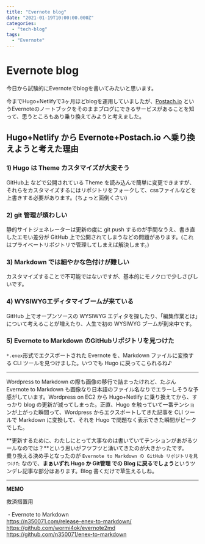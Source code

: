 ```yaml
---
title: "Evernote blog"
date: "2021-01-19T10:00:00.000Z"
categories: 
  - "tech-blog"
tags: 
  - "Evernote"
---
```


# Evernote blog

今日から試験的にEvernoteでblogを書いてみたいと思います。

今までHugo+Netlifyで3ヶ月ほどblogを運用していましたが、[Postach.io](https://postach.io/) というEvernoteのノートブックをそのままブログにできるサービスがあることを知って、思うところもあり乗り換えてみようと考えました。

## Hugo+Netlify から Evernote+Postach.io へ乗り換えようと考えた理由

### 1) Hugo は Theme カスタマイズが大変そう

GitHub上 などで公開されている Theme を読み込んで簡単に変更できますが、それらをカスタマイズするにはリポジトリをフォークして、cssファイルなどを上書きする必要があります。(ちょっと面倒くさい)

### 2) git 管理が煩わしい

静的サイトジェネレーターは更新の度に git push するのが手間なうえ、書き直したエモい差分が GitHub 上で公開されてしまうなどの問題があります。(これはプライベートリポジトリで管理してしまえば解決します。)

### 3) Markdown では細やかな色付けが難しい

カスタマイズすることで不可能ではないですが、基本的にモノクロで少しさびしいです。

### 4) WYSIWYGエディタマイブームが来ている

GitHub 上でオープンソースの WYSIWYG エディタを探したり、「編集作業とは」について考えることが増えたり、人生で初の WYSIWYG ブームが到来中です。

### 5) Evernote to Markdown のGitHubリポジトリを見つけた

`*.enex`形式でエクスポートされた Evernote を、Markdown ファイルに変換する CLI ツールを見つけました。いつでも Hugo に戻ってこられるね♪

---

Wordpress to Markdown の際も画像の移行で詰まったけれど、たぶん Evernote to Markdown も画像なり日本語のファイル名なりでエラーしそうな予感がしています。Wordpress on EC2 から Hugo+Netlify に乗り換えてから、すっかり blog の更新が減ってしまった。正直、Hugo を触っていて一番テンションが上がった瞬間って、Wordpress からエクスポートしてきた記事を CLI ツールで Markdown に変換して、それを Hugo で問題なく表示できた瞬間がピークでした。  
  
**更新するために、わたしにとって大事なのは書いていてテンションがあがるツールなのでは？**という思いがフツフツと湧いてきたのが大きかったです。  
乗り換える決め手となったのが `Evernote to Markdown の GitHub リポジトリを見つけた` なので、**まぁいずれ Hugo か Git管理 での Blog に戻るでしょう**というツンデレ記事な部分はあります。Blog 書くだけで草生えるしね。

---

**MEMO**

救済措置用  

・Evernote to Markdown  
https://n350071.com/release-enex-to-markdown/  
https://github.com/wormi4ok/evernote2md  
https://github.com/n350071/enex-to-markdown  
